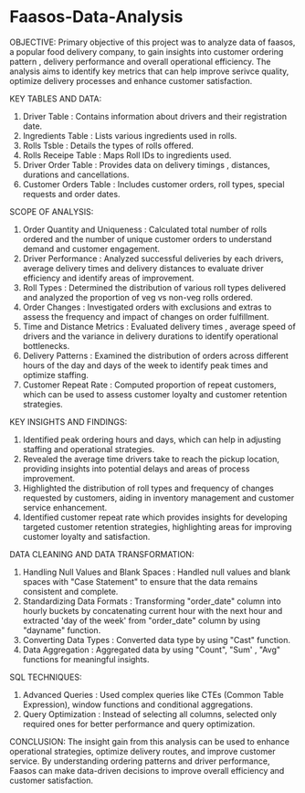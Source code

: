 # Faasos-Data-Analysis

OBJECTIVE: Primary objective of this project was to analyze data of faasos, a popular food delivery company, to gain insights into customer ordering pattern , delivery performance and overall operational efficiency. The analysis aims to identify key metrics that can help improve serivce quality, optimize delivery processes and enhance customer satisfaction.

KEY TABLES AND DATA:
1) Driver Table : Contains information about drivers and their registration date.
2) Ingredients Table : Lists various ingredients used in rolls.
3) Rolls Tsble : Details the types of rolls offered.
4) Rolls Receipe Table : Maps Roll IDs to ingredients used.
5) Driver Order Table : Provides data on delivery timings , distances, durations and cancellations.
6) Customer Orders Table : Includes customer orders, roll types, special requests and order dates.

SCOPE OF ANALYSIS:
1) Order Quantity and Uniqueness : Calculated total number of rolls ordered and the number of unique customer orders to understand demand and customer engagement.
2) Driver Performance : Analyzed successful deliveries by each drivers, average delivery times and delivery distances to evaluate driver efficiency and identify areas of improvement.
3) Roll Types : Determined the distribution of various roll types delivered and analyzed the proportion of veg vs non-veg rolls ordered.
4) Order Changes : Investigated orders with exclusions and extras to assess the frequency and impact of changes on order fulfillment.
5) Time and Distance Metrics : Evaluated delivery times , average speed of drivers and the variance in delivery durations to identify operational bottlenecks.
6) Delivery Patterns : Examined the distribution of orders across different hours of the day and days of the week to identify peak times and optimize staffing.
7) Customer Repeat Rate : Computed proportion of repeat customers, which can be used to assess customer loyalty and customer retention strategies.

KEY INSIGHTS AND FINDINGS:
1) Identified peak ordering hours and days, which can help in adjusting staffing and operational strategies.
2) Revealed the average time drivers take to reach the pickup location, providing insights into potential delays and areas of process improvement.
3) Highlighted the distribution of roll types and frequency of changes requested by customers, aiding in inventory management and customer service enhancement.
4) Identified customer repeat rate which provides insights for developing targeted customer retention strategies, highlighting areas for improving customer loyalty and satisfaction.

DATA CLEANING AND DATA TRANSFORMATION:
1) Handling Null Values and Blank Spaces : Handled null values and blank spaces with "Case Statement" to ensure that the data remains consistent and complete.
2) Standardizing Data Formats : Transforming "order_date" column into hourly buckets by concatenating current hour with the next hour and extracted 'day of the week' from "order_date" column by using "dayname" function.
3) Converting Data Types : Converted data type by using "Cast" function.
4) Data Aggregation : Aggregated data by using "Count", "Sum' , "Avg" functions for meaningful insights.

SQL TECHNIQUES:
1) Advanced Queries : Used complex queries like CTEs (Common Table Expression), window functions and conditional aggregations.
2) Query Optimization : Instead of selecting all columns, selected only required ones for better performance and query optimization.

CONCLUSION: The insight gain from this analysis can be used to enhance operational strategies, optimize delivery routes, and improve customer service. By understanding ordering patterns and driver performance, Faasos can make data-driven decisions to improve overall efficiency and customer satisfaction.

